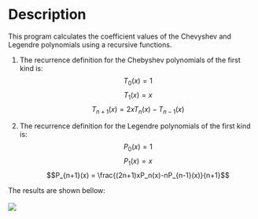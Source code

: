 # Description
This program calculates the coefficient values of the Chevyshev and Legendre polynomials using a recursive functions.
1. The recurrence definition for the Chebyshev polynomials of the first kind is:
$$T_0(x) = 1$$
$$T_1(x) = x$$
$$T_{n+1}(x) = 2xT_n(x)-T_{n-1}(x)$$

2. The recurrence definition for the Legendre polynomials of the first kind is:
$$P_0(x) = 1$$
$$P_1(x) = x$$
$$P_{n+1}(x) = \frac{(2n+1)xP_n(x)-nP_{n-1}(x)}{n+1}$$

The results are shown bellow: <br>  <br>
![](https://github.com/DavidAlba2627/Object-Oriented-Programming-Cpp/blob/main/Code07_FilesAndObjects/Result_Images/Results.png)

